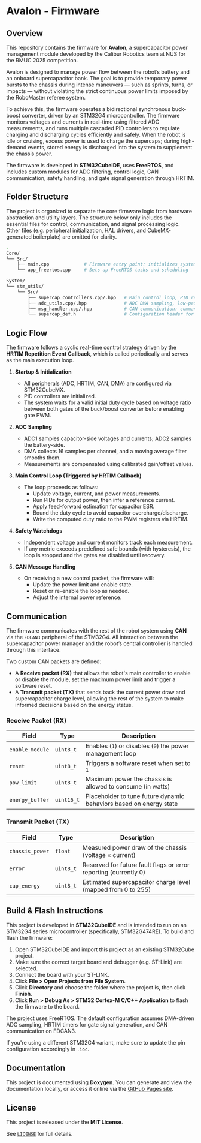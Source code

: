 # Avalon - Firmware

## Overview

This repository contains the firmware for **Avalon**, a supercapacitor power management module developed by the Calibur Robotics team at NUS for the RMUC 2025 competition.

Avalon is designed to manage power flow between the robot’s battery and an onboard supercapacitor bank. The goal is to provide temporary power bursts to the chassis during intense maneuvers — such as sprints, turns, or impacts — without violating the strict continuous power limits imposed by the RoboMaster referee system.

To achieve this, the firmware operates a bidirectional synchronous buck-boost converter, driven by an STM32G4 microcontroller. The firmware monitors voltages and currents in real-time using filtered ADC measurements, and runs multiple cascaded PID controllers to regulate charging and discharging cycles efficiently and safely. When the robot is idle or cruising, excess power is used to charge the supercaps; during high-demand events, stored energy is discharged into the system to supplement the chassis power.

The firmware is developed in **STM32CubeIDE**, uses **FreeRTOS**, and includes custom modules for ADC filtering, control logic, CAN communication, safety handling, and gate signal generation through HRTIM.


## Folder Structure

The project is organized to separate the core firmware logic from hardware abstraction and utility layers. 
The structure below only includes the essential files for control, communication, and signal processing logic. Other files (e.g. peripheral initialization, HAL drivers, and CubeMX-generated boilerplate) are omitted for clarity.
```bash
.
Core/
└── Src/
    ├── main.cpp             # Firmware entry point: initializes system and peripherals
    └── app_freertos.cpp     # Sets up FreeRTOS tasks and scheduling

System/
└── stm_utils/
    └── Src/
        ├── supercap_controllers.cpp/.hpp   # Main control loop, PID regulators, safety state machine
        ├── adc_utils.cpp/.hpp              # ADC DMA sampling, low-pass filters, calibration offsets
        ├── msg_handler.cpp/.hpp            # CAN communication: command reception and telemetry messages
        └── supercap_def.h                  # Configuration header for gains, thresholds, safety limits

```

## Logic Flow

The firmware follows a cyclic real-time control strategy driven by the **HRTIM Repetition Event Callback**, which is called periodically and serves as the main execution loop.

1. **Startup & Initialization**
   - All peripherals (ADC, HRTIM, CAN, DMA) are configured via STM32CubeMX.
   - PID controllers are initialized.
   - The system waits for a valid initial duty cycle based on voltage ratio between both gates of the buck/boost converter before enabling gate PWM.

2. **ADC Sampling**
   - ADC1 samples capacitor-side voltages and currents; ADC2 samples the battery-side.
   - DMA collects 16 samples per channel, and a moving average filter smooths them.
   - Measurements are compensated using calibrated gain/offset values.

3. **Main Control Loop (Triggered by HRTIM Callback)**
   - The loop proceeds as follows:
     - Update voltage, current, and power measurements.
     - Run PIDs for output power, then infer a reference current.
     - Apply feed-forward estimation for capacitor ESR.
     - Bound the duty cycle to avoid capacitor overcharge/discharge.
     - Write the computed duty ratio to the PWM registers via HRTIM.

4. **Safety Watchdogs**
   - Independent voltage and current monitors track each measurement.
   - If any metric exceeds predefined safe bounds (with hysteresis), the loop is stopped and the gates are disabled until recovery.

5. **CAN Message Handling**
   - On receiving a new control packet, the firmware will:
     - Update the power limit and enable state.
     - Reset or re-enable the loop as needed.
     - Adjust the internal power reference.

## Communication

The firmware communicates with the rest of the robot system using **CAN** via the `FDCAN3` peripheral of the STM32G4. All interaction between the supercapacitor power manager and the robot’s central controller is handled through this interface.

Two custom CAN packets are defined:

- A **Receive packet (RX)** that allows the robot's main controller to enable or disable the module, set the maximum power limit and trigger a software reset.
- A **Transmit packet (TX)** that sends back the current power draw and supercapacitor charge level, allowing the rest of the system to make informed decisions based on the energy status.



### Receive Packet (RX)

| Field           | Type      | Description                                                        |
|-----------------|-----------|--------------------------------------------------------------------|
| `enable_module` | `uint8_t` | Enables (`1`) or disables (`0`) the power management loop          |
| `reset`         | `uint8_t` | Triggers a software reset when set to `1`                          |
| `pow_limit`     | `uint8_t` | Maximum power the chassis is allowed to consume (in watts)         |
| `energy_buffer` | `uint16_t`| Placeholder to tune future dynamic behaviors based on energy state |

### Transmit Packet (TX)

| Field            | Type      | Description                                                       |
|------------------|-----------|-------------------------------------------------------------------|
| `chassis_power`  | `float`   | Measured power draw of the chassis (voltage × current)            |
| `error`          | `uint8_t` | Reserved for future fault flags or error reporting (currently 0)  |
| `cap_energy`     | `uint8_t` | Estimated supercapacitor charge level (mapped from 0 to 255)      |

## Build & Flash Instructions

This project is developed in **STM32CubeIDE** and is intended to run on an STM32G4 series microcontroller (specifically, STM32G474RE). To build and flash the firmware:

1. Open STM32CubeIDE and import this project as an existing STM32Cube project.
2. Make sure the correct target board and debugger (e.g. ST-Link) are selected.
3. Connect the board with your ST-LINK.
4. Click **File > Open Projects from File System**.
5. Click **Directory** and choose the folder where the project is, then click **Finish**.
5. Click **Run > Debug As > STM32 Cortex-M C/C++ Application** to flash the firmware to the board.

The project uses FreeRTOS. The default configuration assumes DMA-driven ADC sampling, HRTIM timers for gate signal generation, and CAN communication on FDCAN3.

If you're using a different STM32G4 variant, make sure to update the pin configuration accordingly in `.ioc`.

## Documentation

This project is documented using **Doxygen**. You can generate and view the documentation locally, or access it online via the [GitHub Pages site](https://nusrobomaster.github.io/AVALON_FW/).

## License

This project is released under the **MIT License**.

See [`LICENSE`](LICENSE) for full details.
